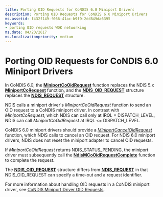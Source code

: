 ```yaml
---
title: Porting OID Requests for CoNDIS 6.0 Miniport Drivers
description: Porting OID Requests for CoNDIS 6.0 Miniport Drivers
ms.assetid: f432f149-f066-41ac-b9f9-2dd849da6395
keywords:
- porting OID requests WDK networking
ms.date: 04/20/2017
ms.localizationpriority: medium
---
```


# Porting OID Requests for CoNDIS 6.0 Miniport Drivers





In CoNDIS 6.0, the [**MiniportCoOidRequest**](https://msdn.microsoft.com/library/windows/hardware/ff559362) function replaces the NDIS 5.x [**MiniportCoRequest**](https://msdn.microsoft.com/library/windows/hardware/ff549413) function, and the [**NDIS\_OID\_REQUEST**](https://msdn.microsoft.com/library/windows/hardware/ff566710) structure replaces the [**NDIS\_REQUEST**](https://msdn.microsoft.com/library/windows/hardware/ff557179) structure.

NDIS calls a miniport driver's *MiniportCoOidRequest* function to send an OID request to a CoNDIS miniport driver. In contrast with *MiniportCoRequest*, which NDIS can call only at IRQL = DISPATCH\_LEVEL, NDIS can call *MiniportCoOidRequest* at IRQL &lt;= DISPATCH\_LEVEL.

CoNDIS 6.0 miniport drivers should provide a [*MiniportCancelOidRequest*](https://msdn.microsoft.com/library/windows/hardware/ff559339) function, which NDIS calls to cancel an OID request. For NDIS 6.0 miniport drivers, NDIS does not reset the miniport adapter to cancel OID requests.

If *MiniportCoOidRequest* returns NDIS\_STATUS\_PENDING, the miniport driver must subsequently call the [**NdisMCoOidRequestComplete**](https://msdn.microsoft.com/library/windows/hardware/ff563568) function to complete the request.

The [**NDIS\_OID\_REQUEST**](https://msdn.microsoft.com/library/windows/hardware/ff566710) structure differs from [**NDIS\_REQUEST**](https://msdn.microsoft.com/library/windows/hardware/ff557179) in that NDIS\_OID\_REQUEST can specify a time-out and a request identifier.

For more information about handling OID requests in a CoNDIS miniport driver, see [CoNDIS Miniport Driver OID Requests](condis-miniport-driver-oid-requests.md).

 

 





